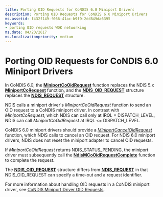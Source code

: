 ```yaml
---
title: Porting OID Requests for CoNDIS 6.0 Miniport Drivers
description: Porting OID Requests for CoNDIS 6.0 Miniport Drivers
ms.assetid: f432f149-f066-41ac-b9f9-2dd849da6395
keywords:
- porting OID requests WDK networking
ms.date: 04/20/2017
ms.localizationpriority: medium
---
```


# Porting OID Requests for CoNDIS 6.0 Miniport Drivers





In CoNDIS 6.0, the [**MiniportCoOidRequest**](https://msdn.microsoft.com/library/windows/hardware/ff559362) function replaces the NDIS 5.x [**MiniportCoRequest**](https://msdn.microsoft.com/library/windows/hardware/ff549413) function, and the [**NDIS\_OID\_REQUEST**](https://msdn.microsoft.com/library/windows/hardware/ff566710) structure replaces the [**NDIS\_REQUEST**](https://msdn.microsoft.com/library/windows/hardware/ff557179) structure.

NDIS calls a miniport driver's *MiniportCoOidRequest* function to send an OID request to a CoNDIS miniport driver. In contrast with *MiniportCoRequest*, which NDIS can call only at IRQL = DISPATCH\_LEVEL, NDIS can call *MiniportCoOidRequest* at IRQL &lt;= DISPATCH\_LEVEL.

CoNDIS 6.0 miniport drivers should provide a [*MiniportCancelOidRequest*](https://msdn.microsoft.com/library/windows/hardware/ff559339) function, which NDIS calls to cancel an OID request. For NDIS 6.0 miniport drivers, NDIS does not reset the miniport adapter to cancel OID requests.

If *MiniportCoOidRequest* returns NDIS\_STATUS\_PENDING, the miniport driver must subsequently call the [**NdisMCoOidRequestComplete**](https://msdn.microsoft.com/library/windows/hardware/ff563568) function to complete the request.

The [**NDIS\_OID\_REQUEST**](https://msdn.microsoft.com/library/windows/hardware/ff566710) structure differs from [**NDIS\_REQUEST**](https://msdn.microsoft.com/library/windows/hardware/ff557179) in that NDIS\_OID\_REQUEST can specify a time-out and a request identifier.

For more information about handling OID requests in a CoNDIS miniport driver, see [CoNDIS Miniport Driver OID Requests](condis-miniport-driver-oid-requests.md).

 

 





